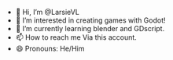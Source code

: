 - 👋 Hi, I’m @LarsieVL
- 👀 I’m interested in creating games with Godot!
- 🌱 I’m currently learning blender and GDscript.
- 📫 How to reach me Via this account.
- 😄 Pronouns: He/Him

<!---
LarsieVL/LarsieVL is a ✨ special ✨ repository because its `README.md` (this file) appears on your GitHub profile.
You can click the Preview link to take a look at your changes.
--->
